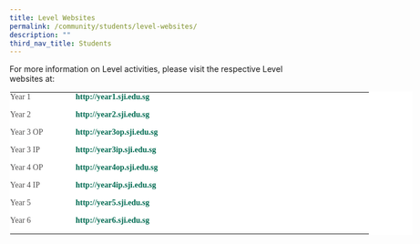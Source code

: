 ```yaml
---
title: Level Websites
permalink: /community/students/level-websites/
description: ""
third_nav_title: Students
---
```

For more information on Level activities, please visit the respective Level websites at:

<table class="ive_eobj_center ives_tab_kosong" style="margin: auto; outline: 0px; padding: 0px; border-collapse: collapse; clear: both; border: 1px solid transparent; table-layout: fixed; color: rgb(76, 75, 75); font-family: Palatino, &quot;Palatino Linotype&quot;, &quot;Palatino LT STD&quot;, &quot;Book Antiqua&quot;, Georgia, serif; font-size: 14px; font-style: normal; font-variant-ligatures: normal; font-variant-caps: normal; font-weight: 400; letter-spacing: normal; orphans: 2; text-align: left; text-transform: none; white-space: normal; widows: 2; word-spacing: 0px; -webkit-text-stroke-width: 0px; background-color: rgb(255, 255, 255); text-decoration-thickness: initial; text-decoration-style: initial; text-decoration-color: initial; width: 707.273px;"><tbody style="margin: 0px; outline: 0px; padding: 0px;"><tr style="margin: 0px; outline: 0px; padding: 0px;"><td style="margin: 0px; outline: 0px; padding: 0px 15px 15px 0px; vertical-align: top; width: 100px;">Year 1<br style="margin: 0px; outline: 0px; padding: 0px;"></td><td style="margin: 0px; outline: 0px; padding: 0px 15px 15px 0px; vertical-align: top; width: 500px;"><b style="margin: 0px; outline: 0px; padding: 0px;"><a href="http://year1.sji.edu.sg/" target="_blank" style="margin: 0px; outline: 0px; padding: 0px; color: rgb(0, 106, 81); text-decoration: none;">http://year1.sji.edu.sg</a></b></td></tr><tr style="margin: 0px; outline: 0px; padding: 0px;"><td style="margin: 0px; outline: 0px; padding: 0px 15px 15px 0px; vertical-align: top;">Year 2<br style="margin: 0px; outline: 0px; padding: 0px;"></td><td style="margin: 0px; outline: 0px; padding: 0px 15px 15px 0px; vertical-align: top;"><b style="margin: 0px; outline: 0px; padding: 0px;"><a href="http://year2.sji.edu.sg/" target="_blank" style="margin: 0px; outline: 0px; padding: 0px; color: rgb(0, 106, 81); text-decoration: none;">http://year2.sji.edu.sg</a></b></td></tr><tr style="margin: 0px; outline: 0px; padding: 0px;"><td style="margin: 0px; outline: 0px; padding: 0px 15px 15px 0px; vertical-align: top;">Year 3 OP<br style="margin: 0px; outline: 0px; padding: 0px;"></td><td style="margin: 0px; outline: 0px; padding: 0px 15px 15px 0px; vertical-align: top;"><b style="margin: 0px; outline: 0px; padding: 0px;"><a href="http://year3op.sji.edu.sg/" target="_blank" style="margin: 0px; outline: 0px; padding: 0px; color: rgb(0, 106, 81); text-decoration: none;">http://year3op.sji.edu.sg</a></b><br style="margin: 0px; outline: 0px; padding: 0px;"></td></tr><tr style="margin: 0px; outline: 0px; padding: 0px;"><td style="margin: 0px; outline: 0px; padding: 0px 15px 15px 0px; vertical-align: top;">Year 3 IP<br style="margin: 0px; outline: 0px; padding: 0px;"></td><td style="margin: 0px; outline: 0px; padding: 0px 15px 15px 0px; vertical-align: top;"><b style="margin: 0px; outline: 0px; padding: 0px;"><a href="http://year3ip.sji.edu.sg/" target="_blank" style="margin: 0px; outline: 0px; padding: 0px; color: rgb(0, 106, 81); text-decoration: none;">http://year3ip.sji.edu.sg</a></b><br style="margin: 0px; outline: 0px; padding: 0px;"></td></tr><tr style="margin: 0px; outline: 0px; padding: 0px;"><td style="margin: 0px; outline: 0px; padding: 0px 15px 15px 0px; vertical-align: top;">Year 4 OP<br style="margin: 0px; outline: 0px; padding: 0px;"></td><td style="margin: 0px; outline: 0px; padding: 0px 15px 15px 0px; vertical-align: top;"><b style="margin: 0px; outline: 0px; padding: 0px;"><a href="http://year4op.sji.edu.sg/" target="_blank" style="margin: 0px; outline: 0px; padding: 0px; color: rgb(0, 106, 81); text-decoration: none;">http://year4op.sji.edu.sg</a></b><br style="margin: 0px; outline: 0px; padding: 0px;"></td></tr><tr style="margin: 0px; outline: 0px; padding: 0px;"><td style="margin: 0px; outline: 0px; padding: 0px 15px 15px 0px; vertical-align: top;">Year 4 IP<br style="margin: 0px; outline: 0px; padding: 0px;"></td><td style="margin: 0px; outline: 0px; padding: 0px 15px 15px 0px; vertical-align: top;"><b style="margin: 0px; outline: 0px; padding: 0px;"><a href="http://year4ip.sji.edu.sg/" target="_blank" style="margin: 0px; outline: 0px; padding: 0px; color: rgb(0, 106, 81); text-decoration: none;">http://year4ip.sji.edu.sg</a></b><br style="margin: 0px; outline: 0px; padding: 0px;"></td></tr><tr style="margin: 0px; outline: 0px; padding: 0px;"><td style="margin: 0px; outline: 0px; padding: 0px 15px 15px 0px; vertical-align: top;">Year 5<br style="margin: 0px; outline: 0px; padding: 0px;"></td><td style="margin: 0px; outline: 0px; padding: 0px 15px 15px 0px; vertical-align: top;"><a href="http://year5.sji.edu.sg/" target="_blank" style="margin: 0px; outline: 0px; padding: 0px; color: rgb(0, 106, 81); text-decoration: none;"><b style="margin: 0px; outline: 0px; padding: 0px;">http://year5.sji.edu.sg</b></a></td></tr><tr style="margin: 0px; outline: 0px; padding: 0px;"><td style="margin: 0px; outline: 0px; padding: 0px 15px 15px 0px; vertical-align: top;">Year 6<br style="margin: 0px; outline: 0px; padding: 0px;"></td><td style="margin: 0px; outline: 0px; padding: 0px 15px 15px 0px; vertical-align: top;"><a href="http://year6.sji.edu.sg/" target="_blank" style="margin: 0px; outline: 0px; padding: 0px; color: rgb(0, 106, 81); text-decoration: none;"><b style="margin: 0px; outline: 0px; padding: 0px;">http://year6.sji.edu.sg</b></a></td></tr></tbody></table>